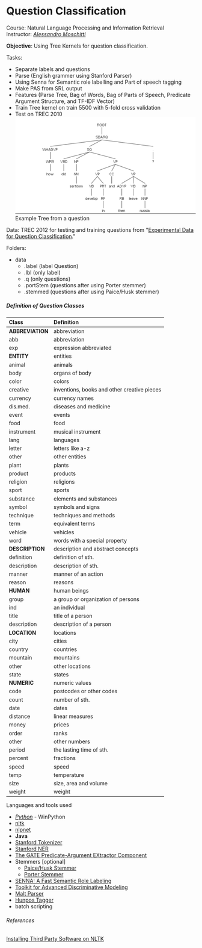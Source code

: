 Question Classification
=======================
Course: Natural Language Processing and Information Retrieval <br/>
Instructor: [_Alessandro Moschitti_](http://disi.unitn.it/moschitti/)

**Objective**: Using Tree Kernels for question classification.

Tasks:
 - Separate labels and questions
 - Parse (English grammer using Stanford Parser)
 - Using Senna for Semantic role labelling and Part of speech tagging
 - Make PAS from SRL output
 - Features (Parse Tree, Bag of Words, Bag of Parts of Speech, Predicate Argument Structure, and TF-IDF Vector)
 - Train Tree kernel on train 5500 with 5-fold cross validation
 - Test on TREC 2010
<br/>![Example Tree from a question](/okay_step_1.PNG "Example Tree from a question")<br/>Example Tree from a question

Data: TREC 2012 for testing and training questions from "[Experimental Data for Question Classification](http://cogcomp.cs.illinois.edu/Data/QA/QC/)."

Folders:
- data
  - .label (label Question)
  - .lbl (only label)
  - .q (only questions)
  - .portStem (questions after using Porter stemmer)
  - .stemmed (questions after using Paice/Husk stemmer)
  
  
##### Definition of Question Classes

| **Class**         | **Definition**    |
|:------------------|:------------------|
|**ABBREVIATION**   | abbreviation      |
|  abb	            | abbreviation      |
|  exp	            | expression abbreviated      |
|**ENTITY**	        | entities      |
|  animal	        | animals      |
|  body	            | organs of body      |
|  color	        | colors      |
|  creative	        | inventions, books and other creative pieces      |
|  currency	        | currency names      |
|  dis.med.	        | diseases and medicine      |
|  event	        | events      |
|  food	            | food      |
|  instrument	    | musical instrument      |
|  lang	            | languages      |
|  letter	        | letters like a-z      |
|  other	        | other entities      |
|  plant	        | plants      |
|  product	        | products      |
|  religion	        | religions      |
|  sport	        | sports      |
|  substance	    | elements and substances      |
|  symbol	        | symbols and signs      |
|  technique	    | techniques and methods      |
|  term	            | equivalent terms      |
|  vehicle	        | vehicles      |
|  word	            | words with a special property      |
|**DESCRIPTION**	| description and abstract concepts      |
|  definition	    | definition of sth.      |
|  description	    | description of sth.      |
|  manner	        | manner of an action      |
|  reason	        | reasons      |
|**HUMAN**	        | human beings      |
|  group	        | a group or organization of persons      |
|  ind	            | an individual      |
|  title	        | title of a person      |
|  description	    | description of a person      |
|**LOCATION**	    | locations      |
|  city	            | cities      |
|  country	        | countries      |
|  mountain	        | mountains      |
|  other	        | other locations      |
|  state	        |states      |
|**NUMERIC**	|numeric values      |
|  code	    |postcodes or other codes      |
|  count	|number of sth.      |
|  date	    |dates      |
|  distance	|linear measures      |
|  money	|prices      |
|  order	|ranks      |
|  other	|other numbers      |
|  period	|the lasting time of sth.      |
|  percent	|fractions      |
|  speed	|speed      |
|  temp	    |temperature      |
|  size	    |size, area and volume      |
|  weight	| weight      |
  
Languages and tools used
- [*Python*](http://sourceforge.net/projects/winpython/) - WinPython
 - [nltk](http://www.nltk.org)
 - [nlpnet](http://nilc.icmc.usp.br/nlpnet/)
- **Java**
 - [Stanford Tokenizer](http://nlp.stanford.edu/software/lex-parser.shtml)
 - [Stanford NER](http://nlp.stanford.edu/software/CRF-NER.shtml)
 - [The GATE Predicate-Argument EXtractor Component](www.semanticsoftware.info/pax)
 - Stemmers [optional]
   - [Paice/Husk Stemmer](http://www.comp.lancs.ac.uk/computing/research/stemming/Links/implementations.htm)
    - [Porter Stemmer](http://www.tartarus.org/~martin/PorterStemmer)
- [SENNA: A Fast Semantic Role Labeling](ml.nec-labs.com/senna/)
- [Toolkit for Advanced Discriminative Modeling](http://tadm.sourceforge.net/)
- [Malt Parser](www.maltparser.org/download.html)
- [Hunpos Tagger](https://code.google.com/p/hunpos/downloads/list)
- batch scripting


###### References
 [Installing Third Party Software on NLTK](https://github.com/nltk/nltk/wiki/Installing-Third-Party-Software)
